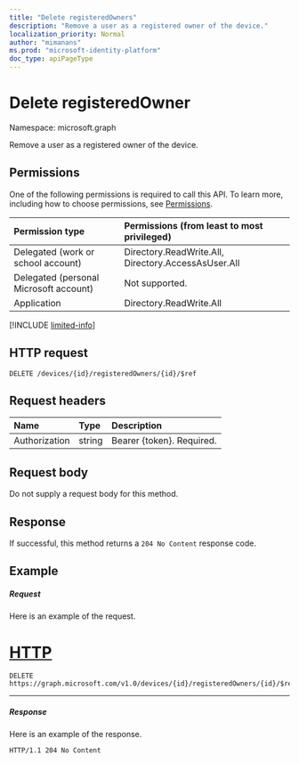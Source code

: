 ```yaml
---
title: "Delete registeredOwners"
description: "Remove a user as a registered owner of the device."
localization_priority: Normal
author: "mimanans"
ms.prod: "microsoft-identity-platform"
doc_type: apiPageType
---
```


# Delete registeredOwner

Namespace: microsoft.graph

Remove a user as a registered owner of the device.

## Permissions

One of the following permissions is required to call this API. To learn more, including how to choose permissions, see [Permissions](/graph/permissions-reference).

|Permission type      | Permissions (from least to most privileged)              |
|:--------------------|:---------------------------------------------------------|
|Delegated (work or school account) |Directory.ReadWrite.All, Directory.AccessAsUser.All    |
|Delegated (personal Microsoft account) | Not supported.    |
|Application | Directory.ReadWrite.All |

[!INCLUDE [limited-info](../../includes/limited-info.md)]

## HTTP request
<!-- { "blockType": "ignored" } -->
```http
DELETE /devices/{id}/registeredOwners/{id}/$ref
```

## Request headers
| Name       | Type | Description|
|:-----------|:------|:----------|
| Authorization  | string  | Bearer {token}. Required. |

## Request body
Do not supply a request body for this method.

## Response

If successful, this method returns a `204 No Content` response code.

## Example
##### Request
Here is an example of the request.

# [HTTP](#tab/http)
<!-- {
  "blockType": "request",
  "name": "delete_registeredowners"
}-->
```msgraph-interactive
DELETE https://graph.microsoft.com/v1.0/devices/{id}/registeredOwners/{id}/$ref
```

---

##### Response
Here is an example of the response.
```http
HTTP/1.1 204 No Content
```

<!-- uuid: 8fcb5dbc-d5aa-4681-8e31-b001d5168d79
2015-10-25 14:57:30 UTC -->
<!--
{
  "type": "#page.annotation",
  "description": "Delete registeredOwners",
  "keywords": "",
  "section": "documentation",
  "tocPath": "",
  "suppressions": [
  ]
}
-->
